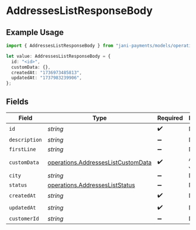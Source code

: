 # AddressesListResponseBody

## Example Usage

```typescript
import { AddressesListResponseBody } from "jani-payments/models/operations";

let value: AddressesListResponseBody = {
  id: "<id>",
  customData: {},
  createdAt: "1736973485813",
  updatedAt: "1737983239906",
};
```

## Fields

| Field                                                                                    | Type                                                                                     | Required                                                                                 | Description                                                                              |
| ---------------------------------------------------------------------------------------- | ---------------------------------------------------------------------------------------- | ---------------------------------------------------------------------------------------- | ---------------------------------------------------------------------------------------- |
| `id`                                                                                     | *string*                                                                                 | :heavy_check_mark:                                                                       | N/A                                                                                      |
| `description`                                                                            | *string*                                                                                 | :heavy_minus_sign:                                                                       | N/A                                                                                      |
| `firstLine`                                                                              | *string*                                                                                 | :heavy_minus_sign:                                                                       | N/A                                                                                      |
| `customData`                                                                             | [operations.AddressesListCustomData](../../models/operations/addresseslistcustomdata.md) | :heavy_check_mark:                                                                       | Any valid JSON value                                                                     |
| `city`                                                                                   | *string*                                                                                 | :heavy_minus_sign:                                                                       | N/A                                                                                      |
| `status`                                                                                 | [operations.AddressesListStatus](../../models/operations/addressesliststatus.md)         | :heavy_minus_sign:                                                                       | N/A                                                                                      |
| `createdAt`                                                                              | *string*                                                                                 | :heavy_check_mark:                                                                       | N/A                                                                                      |
| `updatedAt`                                                                              | *string*                                                                                 | :heavy_check_mark:                                                                       | N/A                                                                                      |
| `customerId`                                                                             | *string*                                                                                 | :heavy_minus_sign:                                                                       | N/A                                                                                      |